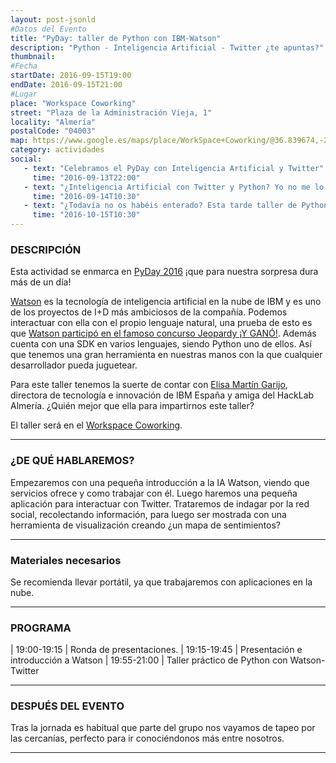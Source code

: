 ```yaml
---
layout: post-jsonld
#Datos del Evento
title: "PyDay: taller de Python con IBM-Watson"
description: "Python - Inteligencia Artificial - Twitter ¿te apuntas?"
thumbnail:
#Fecha
startDate: 2016-09-15T19:00
endDate: 2016-09-15T21:00
#Lugar
place: "Workspace Coworking"
street: "Plaza de la Administración Vieja, 1"
locality: "Almería"
postalCode: "04003"
map: https://www.google.es/maps/place/WorkSpace+Coworking/@36.839674,-2.4693622,17z/data=!3m1!4b1!4m5!3m4!1s0xd707606fcd55749:0xd0b1c4e4989daf78!8m2!3d36.8396697!4d-2.4671681
category: actividades
social:
   - text: "Celebramos el PyDay con Inteligencia Artificial y Twitter"
     time: "2016-09-13T22:00"
   - text: "¿Inteligencia Artificial con Twitter y Python? Yo no me lo pierdo"
     time: "2016-09-14T10:30"
   - text: "¿Todavía no os habéis enterado? Esta tarde taller de Python con IA-Twitter"
     time: "2016-10-15T10:30"
---
```


### DESCRIPCIÓN

Esta actividad se enmarca en [PyDay 2016](http://www.es.python.org/pyday2016/) ¡que
para nuestra sorpresa dura más de un día!

[Watson](http://www-03.ibm.com/marketing/mx/watson/what-is-watson/) es la tecnología de inteligencia artificial en la nube de IBM y es uno de los proyectos de I+D más ambiciosos de la compañía. Podemos interactuar con ella con el propio lenguaje natural, una prueba de esto es que [Watson participó en el famoso concurso Jeopardy ¡Y GANÓ!](https://www.youtube.com/watch?v=WFR3lOm_xhE). Además cuenta con una SDK en varios lenguajes, siendo Python uno de ellos. Así que tenemos una gran herramienta en nuestras manos con la que cualquier desarrollador pueda juguetear.

Para este taller tenemos la suerte de contar con [Elisa Martín Garijo](https://www.linkedin.com/in/elisa-martin-garijo-714b0138), directora de tecnología e innovación de IBM España
y amiga del HackLab Almería. ¿Quién mejor que ella para impartirnos este taller?

El taller será en el [Workspace Coworking](http://www.workspace.es/).

---

### ¿DE QUÉ HABLAREMOS?

Empezaremos con una pequeña introducción a la IA Watson, viendo que
servicios ofrece y como trabajar con él.  Luego haremos una pequeña
aplicación para interactuar con Twitter.  Trataremos de indagar por la red
social, recolectando información, para luego ser mostrada con una
herramienta de visualización creando ¿un mapa de sentimientos?

---

### Materiales necesarios

Se recomienda llevar portátil, ya que trabajaremos con aplicaciones en la nube.


---

### PROGRAMA

| 19:00-19:15 | Ronda de presentaciones.
| 19:15-19:45 | Presentación e introducción a Watson
| 19:55-21:00 | Taller práctico de Python con Watson-Twitter

---

### DESPUÉS DEL EVENTO

Tras la jornada es habitual que parte del grupo nos vayamos de tapeo por las cercanías, perfecto para ir conociéndonos más entre nosotros.

---
